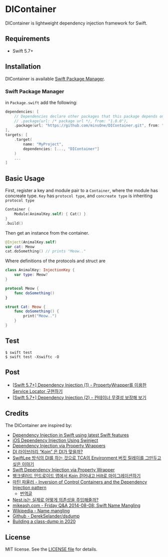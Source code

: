 # DIContainer

DIContainer is lightweight dependency injection framework for Swift.

## Requirements

- Swift 5.7+

## Installation

DIContainer is available [Swift Package Manager](https://swift.org/package-manager/).

### Swift Package Manager

in `Package.swift` add the following:

```swift
dependencies: [
    // Dependencies declare other packages that this package depends on.
    // .package(url: /* package url */, from: "1.0.0"),
    .package(url: "https://github.com/minsOne/DIContainer.git", from: "1.0.0")
],
targets: [
    .target(
        name: "MyProject",
        dependencies: [..., "DIContainer"]
    )
    ...
]
```

## Basic Usage

First, register a key and module pair to a `Container`, where the module has concreate type. `Key` has `protocol type`, and `concreate type` is inheriting `protocol type`

```swift
Container {
    Module(AnimalKey.self) { Cat() }
}
.build()
```

Then get an instance from the container.

```swift
@Inject(AnimalKey.self)
var cat: Meow
cat.doSomething() // prints "Meow.."
```

Where definitions of the protocols and struct are

```swift
class AnimalKey: InjectionKey {
    var type: Meow?
}

protocol Meow {
    func doSomething()
}

struct Cat: Meow {
    func doSomething() {
        print("Meow..")
    }
}
```

## Test

```shell
$ swift test
$ swift test -Xswiftc -O
```

## Post

*  [[Swift 5.7+] Dependency Injection (1) - PropertyWrapper를 이용한 Service Locator 구현하기](https://minsone.github.io/ios-dicontainer-1-property-wrapper)
* [[Swift 5.7+] Dependency Injection (2) - 컨테이너 무결성 보장해 보기](https://minsone.github.io/ios-dicontainer-2-property-wrapper)

## Credits

The DIContainer are inspired by:

* [Dependency Injection in Swift using latest Swift features](https://www.avanderlee.com/swift/dependency-injection/)
* [iOS Dependency Injection Using Swinject](https://ali-akhtar.medium.com/ios-dependency-injection-using-swinject-9c4ceff99e41)
* [Dependency Injection via Property Wrappers](https://www.kiloloco.com/articles/004-dependency-injection-via-property-wrappers/)
* [DI 라이브러리 “Koin” 은 DI가 맞을까?](https://dev-kimji1.medium.com/di-%EB%9D%BC%EC%9D%B4%EB%B8%8C%EB%9F%AC%EB%A6%AC-koin-%EC%9D%80-di%EA%B0%80-%EB%A7%9E%EC%9D%84%EA%B9%8C-66f974fead4f)
* [SwiftLee 방식의 DI를 하는 것으로 TCA의 Environment 버킷 릴레이를 그만두고 싶은 이야기](https://zenn.dev/yimajo/articles/e9f72549270873)
* [Swift Dependency Injection via Property Wrapper](https://zamzam.io/swift-dependency-injection-via-property-wrapper/)
* [뱅크샐러드 안드로이드 앱에서 Koin 걷어내고 Hilt로 마이그레이션하기](https://blog.banksalad.com/tech/migrate-from-koin-to-hilt/)
* [마틴 파울러 - Inversion of Control Containers and the Dependency Injection pattern](https://martinfowler.com/articles/injection.html)
  * [번역글](https://edykim.com/ko/post/the-service-locator-is-an-antipattern/)
* [Nest.js는 실제로 어떻게 의존성을 주입해줄까?](https://velog.io/@coalery/nest-injection-how)
* [mikeash.com - Friday Q&A 2014-08-08: Swift Name Mangling](https://mikeash.com/pyblog/friday-qa-2014-08-15-swift-name-mangling.html)
* [Wikipedia - Name mangling](https://en.wikipedia.org/wiki/Name_mangling#Swift)
* [Github - DerekSelander/dsdump](https://github.com/DerekSelander/dsdump)
* [Building a class-dump in 2020](https://derekselander.github.io/dsdump/)


## License

MIT license. See the [LICENSE file](LICENSE) for details.
